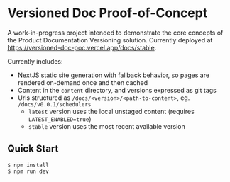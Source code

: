 # Versioned Doc Proof-of-Concept

A work-in-progress project intended to demonstrate the core concepts of the Product Documentation Versioning solution. Currently deployed at https://versioned-doc-poc.vercel.app/docs/stable.

Currently includes:
- NextJS static site generation with fallback behavior, so pages are rendered on-demand once and then cached
- Content in the `content` directory, and versions expressed as git tags
- Urls structured as `/docs/<version>/<path-to-content>`, eg. `/docs/v0.0.1/schedulers`
    - `latest` version uses the local unstaged content (requires `LATEST_ENABLED=true`)
    - `stable` version uses the most recent available version

## Quick Start

```
$ npm install
$ npm run dev
```
